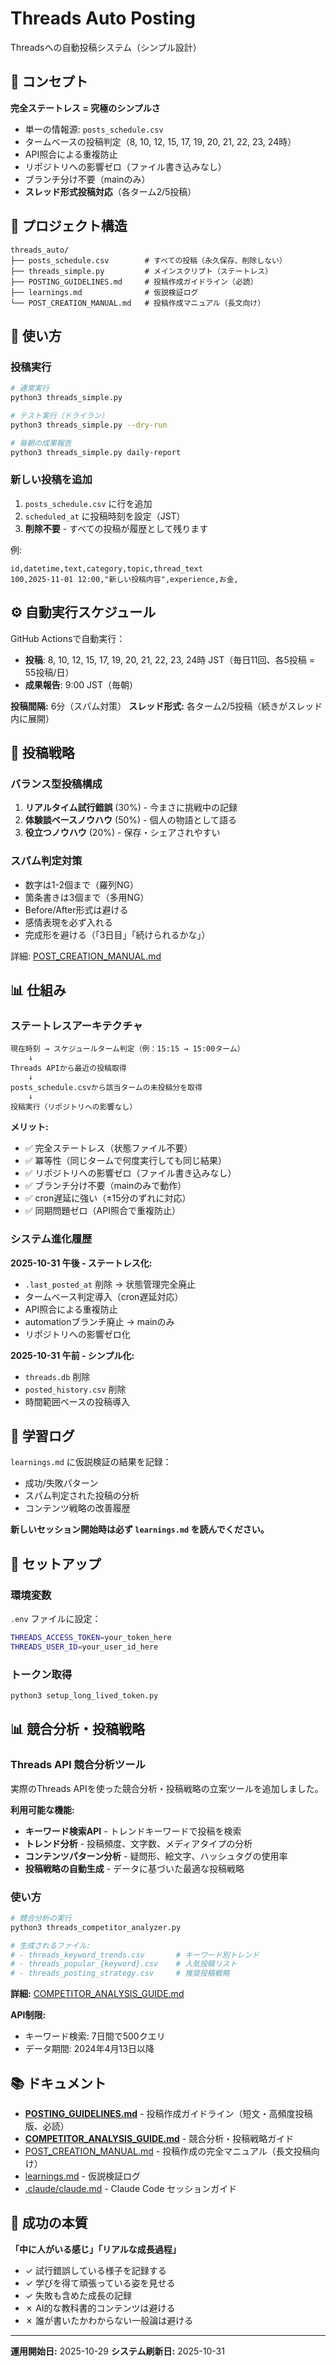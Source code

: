 # Threads Auto Posting

Threadsへの自動投稿システム（シンプル設計）

## 🎯 コンセプト

**完全ステートレス = 究極のシンプルさ**

- 単一の情報源: `posts_schedule.csv`
- タームベースの投稿判定（8, 10, 12, 15, 17, 19, 20, 21, 22, 23, 24時）
- API照合による重複防止
- リポジトリへの影響ゼロ（ファイル書き込みなし）
- ブランチ分け不要（mainのみ）
- **スレッド形式投稿対応**（各ターム2/5投稿）

## 📁 プロジェクト構造

```
threads_auto/
├── posts_schedule.csv        # すべての投稿（永久保存、削除しない）
├── threads_simple.py         # メインスクリプト（ステートレス）
├── POSTING_GUIDELINES.md     # 投稿作成ガイドライン（必読）
├── learnings.md              # 仮説検証ログ
└── POST_CREATION_MANUAL.md   # 投稿作成マニュアル（長文向け）
```

## 🚀 使い方

### 投稿実行

```bash
# 通常実行
python3 threads_simple.py

# テスト実行（ドライラン）
python3 threads_simple.py --dry-run

# 毎朝の成果報告
python3 threads_simple.py daily-report
```

### 新しい投稿を追加

1. `posts_schedule.csv` に行を追加
2. `scheduled_at` に投稿時刻を設定（JST）
3. **削除不要** - すべての投稿が履歴として残ります

例:
```csv
id,datetime,text,category,topic,thread_text
100,2025-11-01 12:00,"新しい投稿内容",experience,お金,
```

## ⚙️ 自動実行スケジュール

GitHub Actionsで自動実行：

- **投稿**: 8, 10, 12, 15, 17, 19, 20, 21, 22, 23, 24時 JST（毎日11回、各5投稿 = 55投稿/日）
- **成果報告**: 9:00 JST（毎朝）

**投稿間隔:** 6分（スパム対策）
**スレッド形式:** 各ターム2/5投稿（続きがスレッド内に展開）

## 🎨 投稿戦略

### バランス型投稿構成

1. **リアルタイム試行錯誤** (30%) - 今まさに挑戦中の記録
2. **体験談ベースノウハウ** (50%) - 個人の物語として語る
3. **役立つノウハウ** (20%) - 保存・シェアされやすい

### スパム判定対策

- 数字は1-2個まで（羅列NG）
- 箇条書きは3個まで（多用NG）
- Before/After形式は避ける
- 感情表現を必ず入れる
- 完成形を避ける（「3日目」「続けられるかな」）

詳細: [POST_CREATION_MANUAL.md](POST_CREATION_MANUAL.md)

## 📊 仕組み

### ステートレスアーキテクチャ

```
現在時刻 → スケジュールターム判定（例：15:15 → 15:00ターム）
    ↓
Threads APIから最近の投稿取得
    ↓
posts_schedule.csvから該当タームの未投稿分を取得
    ↓
投稿実行（リポジトリへの影響なし）
```

**メリット:**
- ✅ 完全ステートレス（状態ファイル不要）
- ✅ 冪等性（同じタームで何度実行しても同じ結果）
- ✅ リポジトリへの影響ゼロ（ファイル書き込みなし）
- ✅ ブランチ分け不要（mainのみで動作）
- ✅ cron遅延に強い（±15分のずれに対応）
- ✅ 同期問題ゼロ（API照合で重複防止）

### システム進化履歴

**2025-10-31 午後 - ステートレス化:**
- `.last_posted_at` 削除 → 状態管理完全廃止
- タームベース判定導入（cron遅延対応）
- API照合による重複防止
- automationブランチ廃止 → mainのみ
- リポジトリへの影響ゼロ化

**2025-10-31 午前 - シンプル化:**
- `threads.db` 削除
- `posted_history.csv` 削除
- 時間範囲ベースの投稿導入

## 📝 学習ログ

`learnings.md` に仮説検証の結果を記録：

- 成功/失敗パターン
- スパム判定された投稿の分析
- コンテンツ戦略の改善履歴

**新しいセッション開始時は必ず `learnings.md` を読んでください。**

## 🔧 セットアップ

### 環境変数

`.env` ファイルに設定：

```bash
THREADS_ACCESS_TOKEN=your_token_here
THREADS_USER_ID=your_user_id_here
```

### トークン取得

```bash
python3 setup_long_lived_token.py
```

## 📊 競合分析・投稿戦略

### Threads API 競合分析ツール

実際のThreads APIを使った競合分析・投稿戦略の立案ツールを追加しました。

**利用可能な機能:**
- **キーワード検索API** - トレンドキーワードで投稿を検索
- **トレンド分析** - 投稿頻度、文字数、メディアタイプの分析
- **コンテンツパターン分析** - 疑問形、絵文字、ハッシュタグの使用率
- **投稿戦略の自動生成** - データに基づいた最適な投稿戦略

### 使い方

```bash
# 競合分析の実行
python3 threads_competitor_analyzer.py

# 生成されるファイル:
# - threads_keyword_trends.csv       # キーワード別トレンド
# - threads_popular_{keyword}.csv    # 人気投稿リスト
# - threads_posting_strategy.csv     # 推奨投稿戦略
```

**詳細:** [COMPETITOR_ANALYSIS_GUIDE.md](COMPETITOR_ANALYSIS_GUIDE.md)

**API制限:**
- キーワード検索: 7日間で500クエリ
- データ期間: 2024年4月13日以降

## 📚 ドキュメント

- **[POSTING_GUIDELINES.md](POSTING_GUIDELINES.md)** - 投稿作成ガイドライン（短文・高頻度投稿版、必読）
- **[COMPETITOR_ANALYSIS_GUIDE.md](COMPETITOR_ANALYSIS_GUIDE.md)** - 競合分析・投稿戦略ガイド
- [POST_CREATION_MANUAL.md](POST_CREATION_MANUAL.md) - 投稿作成の完全マニュアル（長文投稿向け）
- [learnings.md](learnings.md) - 仮説検証ログ
- [.claude/claude.md](.claude/claude.md) - Claude Code セッションガイド

## 🎯 成功の本質

**「中に人がいる感じ」「リアルな成長過程」**

- ✓ 試行錯誤している様子を記録する
- ✓ 学びを得て頑張っている姿を見せる
- ✓ 失敗も含めた成長の記録
- ✗ AI的な教科書的コンテンツは避ける
- ✗ 誰が書いたかわからない一般論は避ける

---

**運用開始日:** 2025-10-29
**システム刷新日:** 2025-10-31
